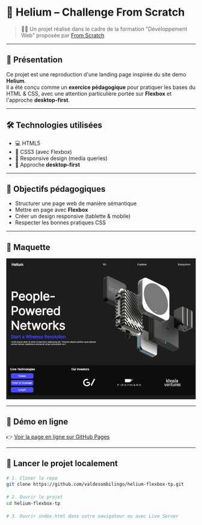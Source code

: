 # 🚀 Helium – Challenge From Scratch

> 🧑‍🏫 Un projet réalisé dans le cadre de la formation "Développement Web" proposée par [From Scratch](https://fromscratch.podia.com/)

---

## 📌 Présentation

Ce projet est une reproduction d'une landing page inspirée du site demo **Helium**.  
Il a été conçu comme un **exercice pédagogique** pour pratiquer les bases du HTML & CSS, avec une attention particulière portée sur **Flexbox** et l'approche **desktop-first**.

---

## 🛠️ Technologies utilisées

- 💻 HTML5
- 🎨 CSS3 (avec Flexbox)
- 🧱 Responsive design (media queries)
- 🧭 Approche **desktop-first**

---

## 🎯 Objectifs pédagogiques

- Structurer une page web de manière sémantique
- Mettre en page avec **Flexbox**
- Créer un design responsive (tablette & mobile)
- Respecter les bonnes pratiques CSS

---

## 📸 Maquette

![Aperçu du projet](./assets/img/maquette_helium.png)

---

## 🔗 Démo en ligne

👉 [Voir la page en ligne sur GitHub Pages](https://valdesombilingo.github.io/Helium-flexbox-tp/)

---

## 📂 Lancer le projet localement

```bash
# 1. Cloner le repo
git clone https://github.com/valdesombilingo/helium-flexbox-tp.git

# 2. Ouvrir le projet
cd helium-flexbox-tp

# 3. Ouvrir index.html dans votre navigateur ou avec Live Server
```

